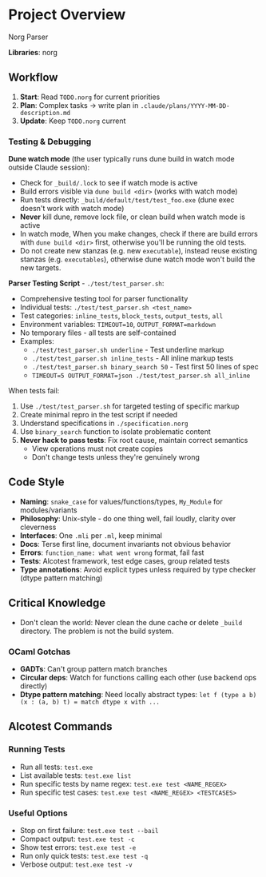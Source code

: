 # Project Overview

Norg Parser

**Libraries**: norg 

## Workflow

1. **Start**: Read `TODO.norg` for current priorities
2. **Plan**: Complex tasks  → write plan in `.claude/plans/YYYY-MM-DD-description.md`
3. **Update**: Keep `TODO.norg` current

### Testing & Debugging

**Dune watch mode** (the user typically runs dune build in watch mode outside Claude session):
- Check for `_build/.lock` to see if watch mode is active
- Build errors visible via `dune build <dir>` (works with watch mode)
- Run tests directly: `_build/default/test/test_foo.exe` (dune exec doesn't work with watch mode)
- **Never** kill dune, remove lock file, or clean build when watch mode is active
- In watch mode, When you make changes, check if there are build errors with `dune build <dir>` first, otherwise you'll be running the old tests.
- Do not create new stanzas (e.g. new `executable`), instead reuse existing stanzas (e.g. `executables`), otherwise dune watch mode won't build the new targets.

**Parser Testing Script** - `./test/test_parser.sh`:
- Comprehensive testing tool for parser functionality
- Individual tests: `./test/test_parser.sh <test_name>`
- Test categories: `inline_tests`, `block_tests`, `output_tests`, `all`
- Environment variables: `TIMEOUT=10`, `OUTPUT_FORMAT=markdown`
- No temporary files - all tests are self-contained
- Examples:
  - `./test/test_parser.sh underline` - Test underline markup
  - `./test/test_parser.sh inline_tests` - All inline markup tests
  - `./test/test_parser.sh binary_search 50` - Test first 50 lines of spec
  - `TIMEOUT=5 OUTPUT_FORMAT=json ./test/test_parser.sh all_inline`

When tests fail:
1. Use `./test/test_parser.sh` for targeted testing of specific markup
2. Create minimal repro in the test script if needed
3. Understand specifications in `./specification.norg`
4. Use `binary_search` function to isolate problematic content
5. **Never hack to pass tests**: Fix root cause, maintain correct semantics
   - View operations must not create copies
   - Don't change tests unless they're genuinely wrong

## Code Style

- **Naming**: `snake_case` for values/functions/types, `My_Module` for modules/variants
- **Philosophy**: Unix-style - do one thing well, fail loudly, clarity over cleverness
- **Interfaces**: One `.mli` per `.ml`, keep minimal
- **Docs**: Terse first line, document invariants not obvious behavior
- **Errors**: `function_name: what went wrong` format, fail fast
- **Tests**: Alcotest framework, test edge cases, group related tests
- **Type annotations**: Avoid explicit types unless required by type checker (dtype pattern matching)

## Critical Knowledge

- Don't clean the world: Never clean the dune cache or delete `_build` directory. The problem is not the build system.

### OCaml Gotchas

- **GADTs**: Can't group pattern match branches
- **Circular deps**: Watch for functions calling each other (use backend ops directly)
- **Dtype pattern matching**: Need locally abstract types: `let f (type a b) (x : (a, b) t) = match dtype x with ...`

## Alcotest Commands

### Running Tests
- Run all tests: `test.exe`
- List available tests: `test.exe list`
- Run specific tests by name regex: `test.exe test <NAME_REGEX>`
- Run specific test cases: `test.exe test <NAME_REGEX> <TESTCASES>`

### Useful Options
- Stop on first failure: `test.exe test --bail`
- Compact output: `test.exe test -c`
- Show test errors: `test.exe test -e`
- Run only quick tests: `test.exe test -q`
- Verbose output: `test.exe test -v`
